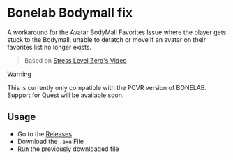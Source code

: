 # Bonelab Bodymall fix

A workaround for the Avatar BodyMall Favorites Issue where the player gets stuck to the Bodymall, unable to detatch or move if an avatar on their favorites list no longer exists.

> Based on [Stress Level Zero's Video](https://www.youtube.com/watch?v=ia4IL-OgwOY)

> [!WARNING]  
> This is currently only compatible with the PCVR version of BONELAB. Support for Quest will be available soon.

## Usage

- Go to the [Releases](https://github.com/Grafaffel/bonelab-bodymall-fix/releases/latest)
- Download the `.exe` File
- Run the previously downloaded file
